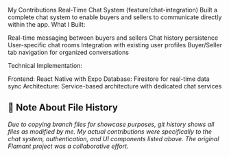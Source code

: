 My Contributions
Real-Time Chat System (feature/chat-integration)
Built a complete chat system to enable buyers and sellers to communicate directly within the app.
What I Built:

Real-time messaging between buyers and sellers
Chat history persistence
User-specific chat rooms
Integration with existing user profiles
Buyer/Seller tab navigation for organized conversations

Technical Implementation:

Frontend: React Native with Expo
Database: Firestore for real-time data sync
Architecture: Service-based architecture with dedicated chat services
## 📝 Note About File History
*Due to copying branch files for showcase purposes, git history shows all files as modified by me. My actual contributions were specifically to the chat system, authentication, and UI components listed above. The original Flamant project was a collaborative effort.*
